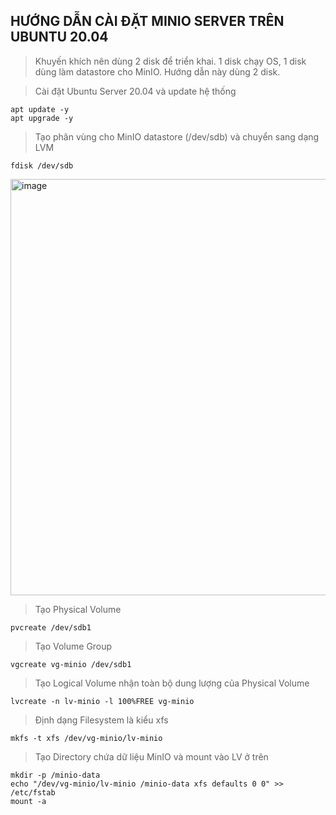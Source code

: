 ## HƯỚNG DẪN CÀI ĐẶT MINIO SERVER TRÊN UBUNTU 20.04
> Khuyến khích nên dùng 2 disk để triển khai. 1 disk chạy OS, 1 disk dùng làm datastore cho MinIO. Hướng dẫn này dùng 2 disk.

> Cài đặt Ubuntu Server 20.04 và update hệ thống

``` shell
apt update -y
apt upgrade -y
```
> Tạo phân vùng cho MinIO datastore (/dev/sdb) và chuyển sang dạng LVM

``` shell
fdisk /dev/sdb
```
<img width="666" alt="image" src="https://github.com/luantc96/Deployment-Guide/assets/108060416/3fa653b9-bda4-425f-b547-affbe5ebe8d7">

> Tạo Physical Volume

``` shell
pvcreate /dev/sdb1
```

> Tạo Volume Group

``` shell
vgcreate vg-minio /dev/sdb1
```

> Tạo Logical Volume nhận toàn bộ dung lượng của Physical Volume

``` shell
lvcreate -n lv-minio -l 100%FREE vg-minio
```

> Định dạng Filesystem là kiểu xfs

``` shell
mkfs -t xfs /dev/vg-minio/lv-minio
```

> Tạo Directory chứa dữ liệu MinIO và mount vào LV ở trên

``` shell
mkdir -p /minio-data
echo "/dev/vg-minio/lv-minio /minio-data xfs defaults 0 0" >> /etc/fstab
mount -a
```


